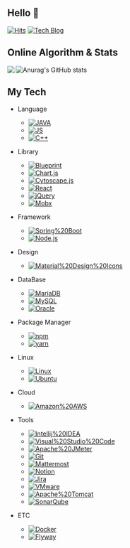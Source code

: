 ## Hello 👋

[![Hits](https://hits.seeyoufarm.com/api/count/incr/badge.svg?url=https%3A%2F%2Fgithub.com%2Fgoodgood619&count_bg=%2379C83D&title_bg=%23555555&icon=&icon_color=%23E7E7E7&title=hits&edge_flat=false)](https://hits.seeyoufarm.com) [![Tech Blog](https://img.shields.io/badge/Tech%20Blog-61DAFB?style=flat-square&logo=Tech%20Blog&logoColor=black)](https://github.com/goodgood619/goodgood619.github.io.git)

## Online Algorithm & Stats

<img align='left' src="http://mazassumnida.wtf/api/v2/generate_badge?boj=gktgnjftm">

![Anurag's GitHub stats](https://github-readme-stats.vercel.app/api?username=goodgood619&show_icons=true&theme=radical)


## My Tech

* Language
  - [![JAVA](https://img.shields.io/badge/Java-007396?style=flat-square&logo=Java&logoColor=black)](github.com/goodgood619)
  - [![JS](https://img.shields.io/badge/JavaScript-F7DF1E?style=flat-square&logo=JavaScript&logoColor=black)](github.com/goodgood619)
  - [![C++](https://img.shields.io/badge/C++-00599C?style=flat-square&logo=C++&logoColor=black)](github.com/goodgood619)
* Library
  - [![Blueprint](https://img.shields.io/badge/Blueprint-137CBD?style=flat-square&logo=Blueprint&logoColor=black)](github.com/goodgood619)
  - [![Chart.js](https://img.shields.io/badge/Chart.js-FF6384?style=flat-square&logo=Chart.js&logoColor=black)](github.com/goodgood619)
  - [![Cytoscape.js](https://img.shields.io/badge/Cytoscape.js-F7DF1E?style=flat-square&logo=Cytoscape.js&logoColor=black)](github.com/goodgood619)
  - [![React](https://img.shields.io/badge/React-61DAFB?style=flat-square&logo=React&logoColor=black)](github.com/goodgood619)
  - [![jQuery](https://img.shields.io/badge/jQuery-0769AD?style=flat-square&logo=jQuery&logoColor=black)](github.com/goodgood619)
  - [![Mobx](https://img.shields.io/badge/Mobx-FF9955?style=flat-square&logo=Mobx&logoColor=black)](github.com/goodgood619)
* Framework
  - [![Spring%20Boot](https://img.shields.io/badge/Spring%20Boot-6DB33F?style=flat-square&logo=Spring%20Boot&logoColor=black)](github.com/goodgood619)
  - [![Node.js](https://img.shields.io/badge/Node.js-339933?style=flat-square&logo=Node.js&logoColor=black)](github.com/goodgood619)
* Design

  - [![Material%20Design%20Icons](https://img.shields.io/badge/Material%20Design%20Icons-2196F3?style=flat-square&logo=Material%20Design%20Icons&logoColor=black)](github.com/goodgood619)
* DataBase
  - [![MariaDB](https://img.shields.io/badge/MariaDB-003545?style=flat-square&logo=MariaDB&logoColor=black)](github.com/goodgood619)
  - [![MySQL](https://img.shields.io/badge/MySQL-4479A1?style=flat-square&logo=MySQL&logoColor=black)](github.com/goodgood619)
  - [![Oracle](https://img.shields.io/badge/Oracle-F80000?style=flat-square&logo=Oracle&logoColor=black)](github.com/goodgood619)
* Package Manager
  - [![npm](https://img.shields.io/badge/npm-CB3837?style=flat-square&logo=npm&logoColor=black)](github.com/goodgood619)
  - [![yarn](https://img.shields.io/badge/yarn-CB3837?style=flat-square&logo=yarn&logoColor=black)](github.com/goodgood619)
* Linux 
  - [![Linux](https://img.shields.io/badge/Linux-FCC624?style=flat-square&logo=Linux&logoColor=black)](github.com/goodgood619)
  - [![Ubuntu](https://img.shields.io/badge/Ubuntu-E95420?style=flat-square&logo=Ubuntu&logoColor=black)](github.com/goodgood619)
* Cloud
  - [![Amazon%20AWS](https://img.shields.io/badge/Amazon%20AWS-232F3E?style=flat-square&logo=Amazon%20AWS&logoColor=black)](github.com/goodgood619)
* Tools
  - [![Intellij%20IDEA](https://img.shields.io/badge/Intellij%20IDEA-000000?style=flat-square&logo=Intellij%20IDEA&logoColor=black)](github.com/goodgood619)
  - [![Visual%20Studio%20Code](https://img.shields.io/badge/Visual%20Studio%20Code-007ACC?style=flat-square&logo=Visual%20Studio%20Code&logoColor=black)](github.com/goodgood619)
  - [![Apache%20JMeter](https://img.shields.io/badge/Apache%20JMeter-D22128?style=flat-square&logo=Apache%20JMeter&logoColor=black)](github.com/goodgood619)
  - [![Git](https://img.shields.io/badge/Git-F05032?style=flat-square&logo=Git&logoColor=black)](github.com/goodgood619)
  - [![Mattermost](https://img.shields.io/badge/Mattermost-0058CC?style=flat-square&logo=Mattermost&logoColor=black)](github.com/goodgood619)
  - [![Notion](https://img.shields.io/badge/Notion-000000?style=flat-square&logo=Notion&logoColor=black)](github.com/goodgood619)
  - [![Jira](https://img.shields.io/badge/Jira-0052CC?style=flat-square&logo=Jira&logoColor=black)](github.com/goodgood619)
  - [![VMware](https://img.shields.io/badge/Ubuntu-607078?style=flat-square&logo=VMware&logoColor=black)](github.com/goodgood619)
  - [![Apache%20Tomcat](https://img.shields.io/badge/Apache%20Tomcat-F8DC75?style=flat-square&logo=Apache%20Tomcat&logoColor=black)](github.com/goodgood619)
  - [![SonarQube](https://img.shields.io/badge/SonarQube-4E9BCD?style=flat-square&logo=SonarQube&logoColor=black)](github.com/goodgood619)
* ETC
  - [![Docker](https://img.shields.io/badge/Docker-2496ED?style=flat-square&logo=Docker&logoColor=black)](github.com/goodgood619)
  - [![Flyway](https://img.shields.io/badge/Flyway-CC0200?style=flat-square&logo=Flyway&logoColor=black)](github.com/goodgood619)

<br/><br/>
